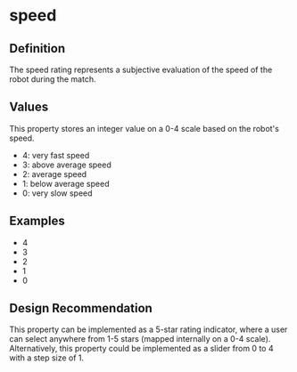 # speed

## Definition
The speed rating represents a subjective evaluation of the speed of the robot during the match.

## Values
This property stores an integer value on a 0-4 scale based on the robot's speed.
- 4: very fast speed
- 3: above average speed
- 2: average speed
- 1: below average speed
- 0: very slow speed

## Examples
- 4
- 3
- 2
- 1
- 0

## Design Recommendation
This property can be implemented as a 5-star rating indicator, where a user can select anywhere from 1-5 stars (mapped internally on a 0-4 scale). Alternatively, this property could be implemented as a slider from 0 to 4 with a step size of 1.
